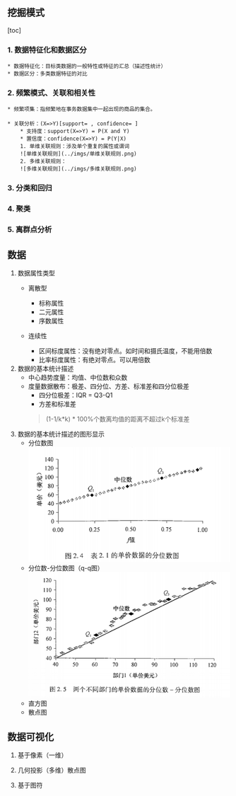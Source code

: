 ## 挖掘模式
[toc]

### 1. 数据特征化和数据区分
    * 数据特征化：目标类数据的一般特性或特征的汇总（描述性统计）
    * 数据区分：多类数据特征的对比
### 2. 频繁模式、关联和相关性
    * 频繁项集：指频繁地在事务数据集中一起出现的商品的集合。
    
    * 关联分析：(X=>Y)[support= , confidence= ]
        * 支持度：support(X=>Y) = P(X and Y)
        * 置信度：confidence(X=>Y) = P(Y|X)
        1. 单维关联规则：涉及单个重复的属性或谓词
        ![单维关联规则](../imgs/单维关联规则.png)
        2. 多维关联规则：
        ![多维关联规则](../imgs/多维关联规则.png)
### 3. 分类和回归
### 4. 聚类
### 5. 离群点分析
        
## 数据

1. 数据属性类型
    * 离散型
        * 标称属性
        * 二元属性
        * 序数属性
     
    * 连续性
        * 区间标度属性：没有绝对零点。如时间和摄氏温度，不能用倍数
        * 比率标度属性：有绝对零点。可以用倍数
2. 数据的基本统计描述
    * 中心趋势度量：均值、中位数和众数
    * 度量数据散布：极差、四分位、方差、标准差和四分位极差
        * 四分位极差：IQR = Q3-Q1
        * 方差和标准差
        > (1-1/k*k) * 100%个数离均值的距离不超过k个标准差
3. 数据的基本统计描述的图形显示
    * 分位数图
    ![分位数图](../imgs/分位数图.png)
    * 分位数-分位数图（q-q图）
    ![q-q图](../imgs/q-q.png)
    * 直方图
    * 散点图
## 数据可视化
1. 基于像素（一维）

2. 几何投影（多维）散点图

3. 基于图符


    
    
        







